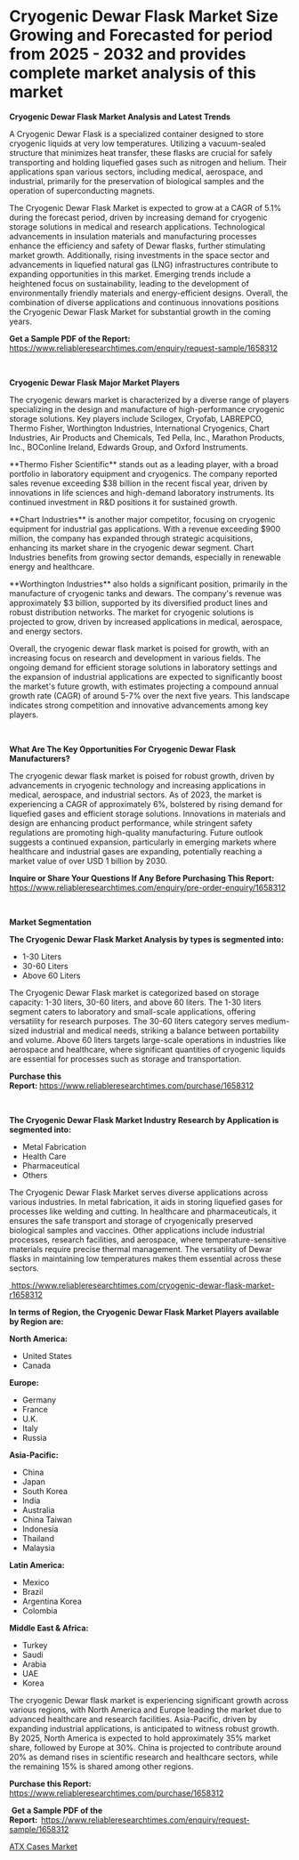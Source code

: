 <p><h1>Cryogenic Dewar Flask Market Size Growing and Forecasted for period from 2025 - 2032 and provides complete market analysis of this market</h1></p><p><strong>Cryogenic Dewar Flask Market Analysis and Latest Trends</strong></p>
<p><p>A Cryogenic Dewar Flask is a specialized container designed to store cryogenic liquids at very low temperatures. Utilizing a vacuum-sealed structure that minimizes heat transfer, these flasks are crucial for safely transporting and holding liquefied gases such as nitrogen and helium. Their applications span various sectors, including medical, aerospace, and industrial, primarily for the preservation of biological samples and the operation of superconducting magnets.</p><p>The Cryogenic Dewar Flask Market is expected to grow at a CAGR of 5.1% during the forecast period, driven by increasing demand for cryogenic storage solutions in medical and research applications. Technological advancements in insulation materials and manufacturing processes enhance the efficiency and safety of Dewar flasks, further stimulating market growth. Additionally, rising investments in the space sector and advancements in liquefied natural gas (LNG) infrastructures contribute to expanding opportunities in this market. Emerging trends include a heightened focus on sustainability, leading to the development of environmentally friendly materials and energy-efficient designs. Overall, the combination of diverse applications and continuous innovations positions the Cryogenic Dewar Flask Market for substantial growth in the coming years.</p></p>
<p><strong>Get a Sample PDF of the Report:&nbsp;</strong> <a href="https://www.reliableresearchtimes.com/enquiry/request-sample/1658312?utm_campaign=2007&utm_medium=2&utm_source=Github&utm_content=ia&utm_term=06022025&utm_id=cryogenic-dewar-flask">https://www.reliableresearchtimes.com/enquiry/request-sample/1658312</a></p>
<p>&nbsp;</p>
<p><strong>Cryogenic Dewar Flask Major Market Players</strong></p>
<p><p>The cryogenic dewars market is characterized by a diverse range of players specializing in the design and manufacture of high-performance cryogenic storage solutions. Key players include Scilogex, Cryofab, LABREPCO, Thermo Fisher, Worthington Industries, International Cryogenics, Chart Industries, Air Products and Chemicals, Ted Pella, Inc., Marathon Products, Inc., BOConline Ireland, Edwards Group, and Oxford Instruments.</p><p>**Thermo Fisher Scientific** stands out as a leading player, with a broad portfolio in laboratory equipment and cryogenics. The company reported sales revenue exceeding $38 billion in the recent fiscal year, driven by innovations in life sciences and high-demand laboratory instruments. Its continued investment in R&D positions it for sustained growth.</p><p>**Chart Industries** is another major competitor, focusing on cryogenic equipment for industrial gas applications. With a revenue exceeding $900 million, the company has expanded through strategic acquisitions, enhancing its market share in the cryogenic dewar segment. Chart Industries benefits from growing sector demands, especially in renewable energy and healthcare.</p><p>**Worthington Industries** also holds a significant position, primarily in the manufacture of cryogenic tanks and dewars. The company's revenue was approximately $3 billion, supported by its diversified product lines and robust distribution networks. The market for cryogenic solutions is projected to grow, driven by increased applications in medical, aerospace, and energy sectors.</p><p>Overall, the cryogenic dewar flask market is poised for growth, with an increasing focus on research and development in various fields. The ongoing demand for efficient storage solutions in laboratory settings and the expansion of industrial applications are expected to significantly boost the market's future growth, with estimates projecting a compound annual growth rate (CAGR) of around 5-7% over the next five years. This landscape indicates strong competition and innovative advancements among key players.</p></p>
<p>&nbsp;</p>
<p><strong>What Are The Key Opportunities For Cryogenic Dewar Flask Manufacturers?</strong></p>
<p><p>The cryogenic dewar flask market is poised for robust growth, driven by advancements in cryogenic technology and increasing applications in medical, aerospace, and industrial sectors. As of 2023, the market is experiencing a CAGR of approximately 6%, bolstered by rising demand for liquefied gases and efficient storage solutions. Innovations in materials and design are enhancing product performance, while stringent safety regulations are promoting high-quality manufacturing. Future outlook suggests a continued expansion, particularly in emerging markets where healthcare and industrial gases are expanding, potentially reaching a market value of over USD 1 billion by 2030.</p></p>
<p><strong>Inquire or Share Your Questions If Any Before Purchasing This Report:</strong> <a href="https://www.reliableresearchtimes.com/enquiry/pre-order-enquiry/1658312?utm_campaign=2007&utm_medium=2&utm_source=Github&utm_content=ia&utm_term=06022025&utm_id=cryogenic-dewar-flask">https://www.reliableresearchtimes.com/enquiry/pre-order-enquiry/1658312</a></p>
<p>&nbsp;</p>
<p><strong>Market Segmentation</strong></p>
<p><strong>The Cryogenic Dewar Flask Market Analysis by types is segmented into:</strong></p>
<p><ul><li>1-30 Liters</li><li>30-60 Liters</li><li>Above 60 Liters</li></ul></p>
<p><p>The Cryogenic Dewar Flask market is categorized based on storage capacity: 1-30 liters, 30-60 liters, and above 60 liters. The 1-30 liters segment caters to laboratory and small-scale applications, offering versatility for research purposes. The 30-60 liters category serves medium-sized industrial and medical needs, striking a balance between portability and volume. Above 60 liters targets large-scale operations in industries like aerospace and healthcare, where significant quantities of cryogenic liquids are essential for processes such as storage and transportation.</p></p>
<p><strong>Purchase this Report:&nbsp;</strong><a href="https://www.reliableresearchtimes.com/purchase/1658312?utm_campaign=2007&utm_medium=2&utm_source=Github&utm_content=ia&utm_term=06022025&utm_id=cryogenic-dewar-flask">https://www.reliableresearchtimes.com/purchase/1658312</a></p>
<p>&nbsp;</p>
<p><strong>The Cryogenic Dewar Flask Market Industry Research by Application is segmented into:</strong></p>
<p><ul><li>Metal Fabrication</li><li>Health Care</li><li>Pharmaceutical</li><li>Others</li></ul></p>
<p><p>The Cryogenic Dewar Flask Market serves diverse applications across various industries. In metal fabrication, it aids in storing liquefied gases for processes like welding and cutting. In healthcare and pharmaceuticals, it ensures the safe transport and storage of cryogenically preserved biological samples and vaccines. Other applications include industrial processes, research facilities, and aerospace, where temperature-sensitive materials require precise thermal management. The versatility of Dewar flasks in maintaining low temperatures makes them essential across these sectors.</p></p>
<p><a href="https://www.reliableresearchtimes.com/cryogenic-dewar-flask-market-r1658312?utm_campaign=2007&utm_medium=2&utm_source=Github&utm_content=ia&utm_term=06022025&utm_id=cryogenic-dewar-flask">&nbsp;https://www.reliableresearchtimes.com/cryogenic-dewar-flask-market-r1658312</a></p>
<p><strong>In terms of Region, the Cryogenic Dewar Flask Market Players available by Region are:</strong></p>
<p>
    <p> <strong> North America: </strong>
        <ul>
            <li>United States</li>
            <li>Canada</li>
        </ul>
        </p> 
    <p> <strong> Europe: </strong>
        <ul>
            <li>Germany</li>
            <li>France</li>
            <li>U.K.</li>
            <li>Italy</li>
            <li>Russia</li>
        </ul>
        </p> 
    <p> <strong> Asia-Pacific: </strong>
        <ul>
            <li>China</li>
            <li>Japan</li>
            <li>South Korea</li>
            <li>India</li>
            <li>Australia</li>
            <li>China Taiwan</li>
            <li>Indonesia</li>
            <li>Thailand</li>
            <li>Malaysia</li>
        </ul>
        </p> 
    <p> <strong> Latin America: </strong>
        <ul>
            <li>Mexico</li>
            <li>Brazil</li>
            <li>Argentina Korea</li>
            <li>Colombia</li>
        </ul>
        </p> 
    <p> <strong> Middle East & Africa: </strong>
        <ul>
            <li>Turkey</li>
            <li>Saudi</li>
            <li>Arabia</li>
            <li>UAE</li>
            <li>Korea</li>
        </ul>
    </p>
    </p>
<p><p>The cryogenic Dewar flask market is experiencing significant growth across various regions, with North America and Europe leading the market due to advanced healthcare and research facilities. Asia-Pacific, driven by expanding industrial applications, is anticipated to witness robust growth. By 2025, North America is expected to hold approximately 35% market share, followed by Europe at 30%. China is projected to contribute around 20% as demand rises in scientific research and healthcare sectors, while the remaining 15% is shared among other regions.</p></p>
<p><strong>Purchase this Report: </strong><a href="https://www.reliableresearchtimes.com/purchase/1658312?utm_campaign=2007&utm_medium=2&utm_source=Github&utm_content=ia&utm_term=06022025&utm_id=cryogenic-dewar-flask">https://www.reliableresearchtimes.com/purchase/1658312</a></p>
<p>&nbsp;<strong>Get a Sample PDF of the Report:&nbsp;&nbsp;</strong><a href="https://www.reliableresearchtimes.com/enquiry/request-sample/1658312?utm_campaign=2007&utm_medium=2&utm_source=Github&utm_content=ia&utm_term=06022025&utm_id=cryogenic-dewar-flask">https://www.reliableresearchtimes.com/enquiry/request-sample/1658312</a></p>
<p><strong></strong></p>
<p><p><a href="https://github.com/angelajermaine/Market-Research-Report-List-5/blob/main/atx-cases-market.md?utm_campaign=2007&utm_medium=2&utm_source=Github&utm_content=ia&utm_term=06022025&utm_id=cryogenic-dewar-flask">ATX Cases Market</a></p></p>